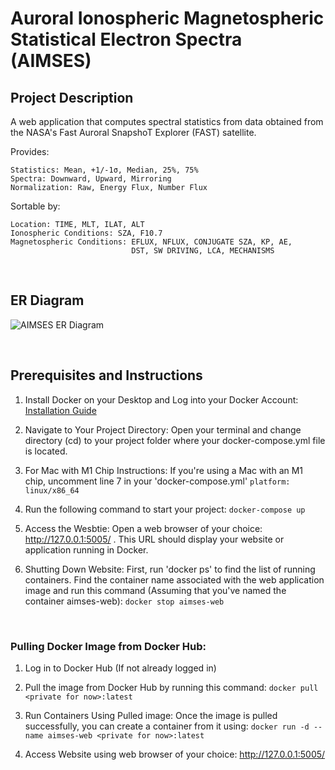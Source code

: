 # Auroral Ionospheric Magnetospheric Statistical Electron Spectra (AIMSES)

## Project Description
A web application that computes spectral statistics from data obtained from the NASA's Fast Auroral SnapshoT Explorer (FAST) satellite. 

Provides:
```
Statistics: Mean, +1/-1σ, Median, 25%, 75%
Spectra: Downward, Upward, Mirroring
Normalization: Raw, Energy Flux, Number Flux
```

Sortable by:
```
Location: TIME, MLT, ILAT, ALT
Ionospheric Conditions: SZA, F10.7
Magnetospheric Conditions: EFLUX, NFLUX, CONJUGATE SZA, KP, AE, 
                           DST, SW DRIVING, LCA, MECHANISMS
```

<br/>

## ER Diagram
![AIMSES ER Diagram](https://github.com/bryanlee882001/AIMSES/assets/63344458/68d90a77-51c1-4d54-b87f-e695f073ba27)

<br/>

## Prerequisites and Instructions

1. Install Docker on your Desktop and Log into your Docker Account: [Installation Guide](https://docs.docker.com/get-docker/)

2. Navigate to Your Project Directory: Open your terminal and change directory (cd) to your project folder where your docker-compose.yml file is located.

3. For Mac with M1 Chip Instructions: If you're using a Mac with an M1 chip,
   uncomment line 7 in your 'docker-compose.yml'
   `platform: linux/x86_64`

4. Run the following command to start your project:
   `docker-compose up`

5. Access the Wesbtie: Open a web browser of your choice: http://127.0.0.1:5005/ . This URL should display your website or application running in Docker.

6. Shutting Down Website: First, run 'docker ps' to find the list of running
   containers. Find the container name associated with the web application image and run this command (Assuming that you've named the container aimses-web):
   `docker stop aimses-web`

<br/>

### Pulling Docker Image from Docker Hub:

1. Log in to Docker Hub (If not already logged in)

2. Pull the image from Docker Hub by running this command:
   `docker pull <private for now>:latest`

3. Run Containers Using Pulled image: Once the image is pulled successfully, you can create a container from it using:
   `docker run -d --name aimses-web <private for now>:latest`

4. Access Website using web browser of your choice: http://127.0.0.1:5005/

